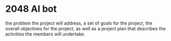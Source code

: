 # 2048 AI bot

the problem the project will address, a set of goals for the project, the overall objectives for the project, as well as a project plan that describes the activities the members will undertake.
